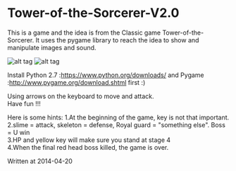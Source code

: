 Tower-of-the-Sorcerer-V2.0
==========================
This is a game and the idea is from the Classic game Tower-of-the-Sorcerer.
It uses the pygame library to reach the idea to show and manipulate images and sound.

![alt tag](https://raw.github.com/bwwyyy/Tower-of-the-Sorcerer-V2.0/master/image/game1.PNG)
![alt tag](https://raw.github.com/bwwyyy/Tower-of-the-Sorcerer-V2.0/master/image/game2.PNG)

Install Python 2.7 :https://www.python.org/downloads/ and Pygame :http://www.pygame.org/download.shtml first :)

Using arrows on the keyboard to move and attack.   
Have fun !!!

Here is some hints:
1.At the beginning of the game, key is not that important.                                                                 
2.slime =  attack, skeleton =  defense, Royal guard = "something else". Boss = U win                                      
3.HP and yellow key will make sure you stand at stage 4                                                                    
4.When the final red head boss killed, the game is over.                                                                      

Written at 2014-04-20
